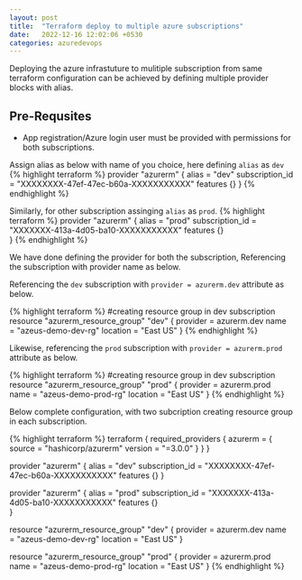 ```yaml
---
layout: post
title:  "Terraform deploy to multiple azure subscriptions"
date:   2022-12-16 12:02:06 +0530
categories: azuredevops
---
```

Deploying the azure infrastuture to mulitiple subscription from same terraform configuration can be
achieved by defining multiple provider blocks with alias.

## Pre-Requsites

-  App registration/Azure login user must be provided with permissions for both subscriptions.

Assign alias as below with name of you choice, here defining `alias` as `dev`
{% highlight terraform %}
provider "azurerm" {
  alias           = "dev"
  subscription_id = "XXXXXXXX-47ef-47ec-b60a-XXXXXXXXXXX"
  features {}
}
{% endhighlight %}

Similarly, for other subscription assinging `alias` as `prod`.
{% highlight terraform %}
provider "azurerm" {
  alias           = "prod"
  subscription_id = "XXXXXXX-413a-4d05-ba10-XXXXXXXXXXX"
  features {}     
}
{% endhighlight %}

We have done defining the provider for both the subscription, Referencing the subscription with provider name as below.

Referencing the `dev` subscription with `provider = azurerm.dev` attribute as below.

{% highlight terraform %}
#creating resource group in dev subscription
resource "azurerm_resource_group" "dev" {
  provider = azurerm.dev
  name     = "azeus-demo-dev-rg"
  location = "East US"
}
{% endhighlight %}

Likewise, referencing the `prod` subscription with `provider = azurerm.prod` attribute as below.

{% highlight terraform %}
#creating resource group in dev subscription
resource "azurerm_resource_group" "prod" {
  provider = azurerm.prod
  name     = "azeus-demo-prod-rg"
  location = "East US"
}
{% endhighlight %}

Below complete configuration, with two subcription creating resource group in each subscription.

{% highlight terraform %}
terraform {
  required_providers {
    azurerm = {
      source  = "hashicorp/azurerm"
      version = "=3.0.0"
    }
  }
}

provider "azurerm" {
  alias           = "dev"
  subscription_id = "XXXXXXXX-47ef-47ec-b60a-XXXXXXXXXXX"
  features {}
}

provider "azurerm" {
  alias           = "prod"
  subscription_id = "XXXXXXX-413a-4d05-ba10-XXXXXXXXXXX"
  features {}     
}

resource "azurerm_resource_group" "dev" {
  provider = azurerm.dev
  name     = "azeus-demo-dev-rg"
  location = "East US"
}

resource "azurerm_resource_group" "prod" {
  provider = azurerm.prod
  name     = "azeus-demo-prod-rg"
  location = "East US"
}
{% endhighlight %}